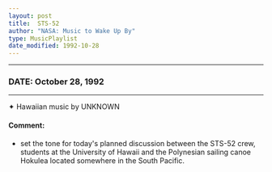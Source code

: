```yaml
---
layout: post
title:  STS-52
author: "NASA: Music to Wake Up By"
type: MusicPlaylist
date_modified: 1992-10-28
---
```


----
### DATE: October 28, 1992
----
✦ Hawaiian music by UNKNOWN

#### Comment:
* set the tone for today's planned discussion between the STS-52 crew, students at the University of Hawaii and the Polynesian sailing canoe Hokulea located somewhere in the South Pacific.
